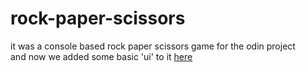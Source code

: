 # rock-paper-scissors

it was a console based rock paper scissors game for the odin project  
and now we added some basic 'ui' to it [here](https://kojokwakye.github.io/rock-paper-scissors/)
